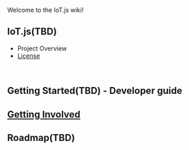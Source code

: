 Welcome to the IoT.js wiki!

## IoT.js(TBD)
- Project Overview
- [License](https://github.com/Samsung/IoT.js/wiki/License)
<br>

## Getting Started(TBD) - Developer guide
## [Getting Involved](https://github.com/Samsung/IoT.js/wiki/Getting-involved)
## Roadmap(TBD)